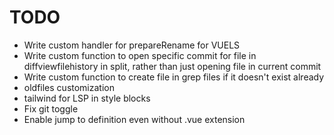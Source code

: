 # TODO

- Write custom handler for prepareRename for VUELS
- Write custom function to open specific commit for file in diffviewfilehistory in split, rather than just opening file in current commit
- Write custom function to create file in grep files if it doesn't exist already
- oldfiles customization
- tailwind for LSP in style blocks
- Fix git toggle
- Enable jump to definition even without .vue extension
